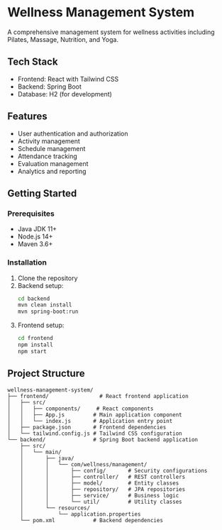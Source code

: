 # Wellness Management System

A comprehensive management system for wellness activities including Pilates, Massage, Nutrition, and Yoga.

## Tech Stack

- Frontend: React with Tailwind CSS
- Backend: Spring Boot
- Database: H2 (for development)

## Features

- User authentication and authorization
- Activity management
- Schedule management
- Attendance tracking
- Evaluation management
- Analytics and reporting

## Getting Started

### Prerequisites

- Java JDK 11+
- Node.js 14+
- Maven 3.6+

### Installation

1. Clone the repository
2. Backend setup:
   ```bash
   cd backend
   mvn clean install
   mvn spring-boot:run
   ```
3. Frontend setup:
   ```bash
   cd frontend
   npm install
   npm start
   ```

## Project Structure

```
wellness-management-system/
├── frontend/                # React frontend application
│   ├── src/
│   │   ├── components/     # React components
│   │   ├── App.js         # Main application component
│   │   └── index.js       # Application entry point
│   ├── package.json       # Frontend dependencies
│   └── tailwind.config.js # Tailwind CSS configuration
└── backend/               # Spring Boot backend application
    ├── src/
    │   └── main/
    │       ├── java/
    │       │   └── com/wellness/management/
    │       │       ├── config/       # Security configurations
    │       │       ├── controller/   # REST controllers
    │       │       ├── model/        # Entity classes
    │       │       ├── repository/   # JPA repositories
    │       │       ├── service/      # Business logic
    │       │       └── util/         # Utility classes
    │       └── resources/
    │           └── application.properties
    └── pom.xml            # Backend dependencies
```